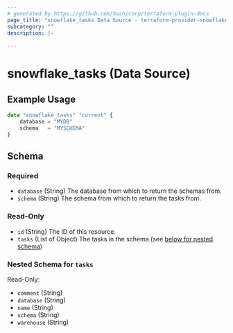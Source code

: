 ```yaml
---
# generated by https://github.com/hashicorp/terraform-plugin-docs
page_title: "snowflake_tasks Data Source - terraform-provider-snowflake"
subcategory: ""
description: |-
  
---
```


# snowflake_tasks (Data Source)



## Example Usage

```terraform
data "snowflake_tasks" "current" {
    database = "MYDB"
    schema   = "MYSCHEMA"
}
```

<!-- schema generated by tfplugindocs -->
## Schema

### Required

- `database` (String) The database from which to return the schemas from.
- `schema` (String) The schema from which to return the tasks from.

### Read-Only

- `id` (String) The ID of this resource.
- `tasks` (List of Object) The tasks in the schema (see [below for nested schema](#nestedatt--tasks))

<a id="nestedatt--tasks"></a>
### Nested Schema for `tasks`

Read-Only:

- `comment` (String)
- `database` (String)
- `name` (String)
- `schema` (String)
- `warehouse` (String)


